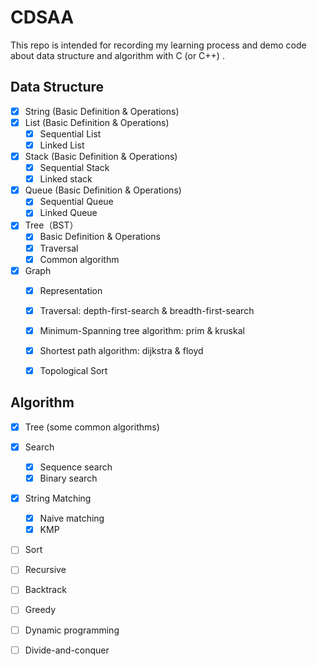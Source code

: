 # CDSAA
This repo is intended for recording my learning process and demo code about data structure and algorithm with C (or C++) .



## Data Structure 
- [x] String (Basic Definition & Operations) 
- [x] List (Basic Definition & Operations)
  - [x]  Sequential List
  - [x]  Linked List
- [x] Stack  (Basic Definition & Operations)
  - [x]  Sequential Stack 
  - [x]  Linked stack
- [x] Queue (Basic Definition & Operations)
  - [x]  Sequential Queue
  - [x]  Linked Queue
- [x] Tree（BST）
  - [x] Basic Definition & Operations
  - [x] Traversal
  - [x] Common algorithm
- [x] Graph
  - [x]  Representation
  - [x] Traversal: depth-first-search & breadth-first-search
  - [x] Minimum-Spanning tree algorithm: prim & kruskal
  - [x] Shortest path algorithm: dijkstra & floyd
  - [x] Topological Sort



## Algorithm 

- [x] Tree (some common algorithms)
- [x] Search
  - [x] Sequence search
  - [x] Binary search
- [x] String Matching
  - [x] Naive matching
  - [x] KMP 
- [ ] Sort
- [ ] Recursive
- [ ] Backtrack
- [ ] Greedy
- [ ] Dynamic programming
- [ ] Divide-and-conquer

